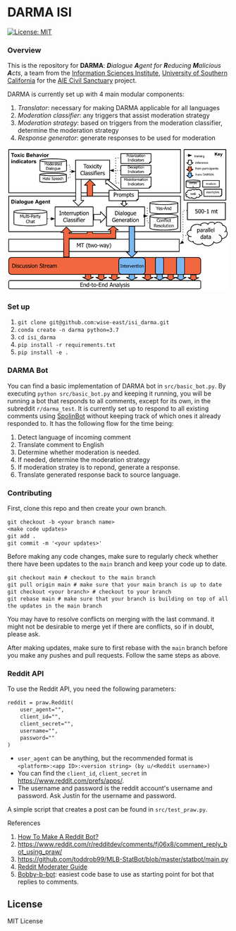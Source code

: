 # DARMA ISI 

[![License: MIT](https://img.shields.io/badge/License-MIT-yellow.svg)](https://opensource.org/licenses/MIT)

### Overview 

This is the repository for **DARMA**: _**D**ialogue **A**gent for **R**educing **M**alicious **A**cts_, a team from the [Information Sciences Institute](https://isi.edu), [University of Southern California](https://usc.edu) for the [AIE Civil Sanctuary](https://govtribe.com/opportunity/federal-contract-opportunity/civil-sanctuary-darpapa210401) project. 

DARMA is currently set up with 4 main modular components: 
1. _Translator_: necessary for making DARMA applicable for all languages
2. _Moderation classifier_: any triggers that assist moderation strategy 
3. _Moderation strategy_: based on triggers from the moderation classifier, determine the moderation strategy
4. _Response generator_: generate responses to be used for moderation 

![](assets/darma_overview.png)

### Set up 

1. `git clone git@github.com:wise-east/isi_darma.git`
1. `conda create -n darma python=3.7`
2. `cd isi_darma` 
3. `pip install -r requirements.txt`
4. `pip install -e . ` 

### DARMA Bot

You can find a basic implementation of DARMA bot in `src/basic_bot.py`. 
By executing `python src/basic_bot.py` and keeping it running, you will be running a bot that responds to all comments, except for its own, in the subreddit `r/darma_test`. It is currently set up to respond to all existing comments using [SpolinBot](https://spolin.isi.edu) without keeping track of which ones it already responded to. It has the following flow for the time being: 
1. Detect language of incoming comment
2. Translate comment to English 
3. Determine whether moderation is needed. 
4. If needed, determine the moderation strategy 
5. If moderation stratey is to repond, generate a response. 
6. Translate generated response back to source language. 


### Contributing

First, clone this repo and then create your own branch. 

```
git checkout -b <your branch name>
<make code updates>
git add . 
git commit -m '<your updates>'
```

Before making any code changes, make sure to regularly check whether there have been updates to the `main` branch and keep your code up to date. 

```
git checkout main # checkout to the main branch 
git pull origin main # make sure that your main branch is up to date
git checkout <your branch> # checkout to your branch
git rebase main # make sure that your branch is building on top of all the updates in the main branch 
```

You may have to resolve conflicts on merging with the last command. it might not be desirable to merge yet if there are conflicts, so if in doubt, please ask. 

After making updates, make sure to first rebase with the `main` branch before you make any pushes and pull requests. Follow the same steps as above. 


### Reddit API 

To use the Reddit API, you need the following parameters: 
```
reddit = praw.Reddit(
    user_agent="",
    client_id="",
    client_secret="", 
    username="", 
    password=""
)
```

- `user_agent` can be anything, but the recommended format is `<platform>:<app ID>:<version string> (by u/<Reddit username>)`
- You can find the `client_id`, `client_secret` in https://www.reddit.com/prefs/apps/. 
- The username and password is the reddit account's username and password. Ask Justin for the username and password. 

A simple script that creates a post can be found in `src/test_praw.py`.  


References
1. [How To Make A Reddit Bot?](https://yojji.io/blog/how-to-make-a-reddit-bot)
1. https://www.reddit.com/r/redditdev/comments/fj06x8/comment_reply_bot_using_praw/
1. https://github.com/toddrob99/MLB-StatBot/blob/master/statbot/main.py
1. [Reddit Moderater Guide](https://www.reddit.com/r/modguide/wiki/index#wiki_modguide_index)
1. [Bobby-b-bot](https://github.com/bobby-b-bot/reddit/blob/master/reddit_bot.py): easiest code base to use as starting point for bot that replies to comments. 



## License 

MIT License